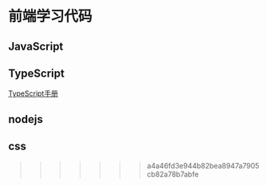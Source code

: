 # 前端学习代码
## JavaScript
## TypeScript
[TypeScript手册](https://bosens-china.github.io/Typescript-manual/)

## nodejs

## css
>>>>>>> a4a46fd3e944b82bea8947a7905cb82a78b7abfe
